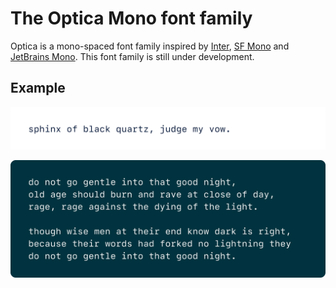# The Optica Mono font family



Optica is a mono-spaced font family inspired by [Inter](https://rsms.me/inter/), [SF Mono](https://developer.apple.com/fonts/) and [JetBrains Mono](https://www.jetbrains.com/lp/mono/). This font family is still under development.



## Example


![font-family-example-1](assets/sphinx.svg)


![font-family-example-2](assets/do-not-go-gentle.svg)


